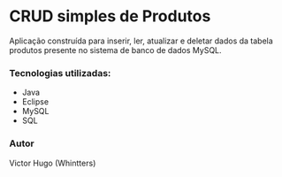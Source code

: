 # CRUD simples de Produtos

Aplicação construída para inserir, ler, atualizar e deletar dados da tabela produtos presente no sistema de banco de dados MySQL.

### Tecnologias utilizadas:

- Java
- Eclipse
- MySQL
- SQL

### Autor

Victor Hugo (Whintters)
